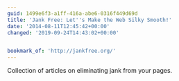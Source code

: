 ```yaml
---
guid: 1499e6f3-a1ff-416a-abe6-0316f449d69d
title: 'Jank Free: Let''s Make the Web Silky Smooth!'
date: '2014-08-11T12:45:42+00:00'
changed: '2019-09-24T14:43:02+00:00'


bookmark_of: 'http://jankfree.org/'
---
```



Collection of articles on eliminating jank from your pages.

